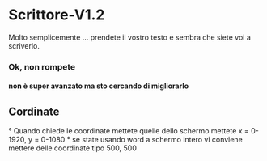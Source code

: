 # Scrittore-V1.2
Molto semplicemente ... prendete il vostro testo e sembra che siete voi a scriverlo.
### Ok, non rompete 
#### non è super avanzato ma sto cercando di migliorarlo
## Cordinate
° Quando chiede le coordinate mettete quelle dello schermo mettete x = 0-1920, y = 0-1080
° se state usando word a schermo intero vi conviene mettere delle coordinate tipo 500, 500
